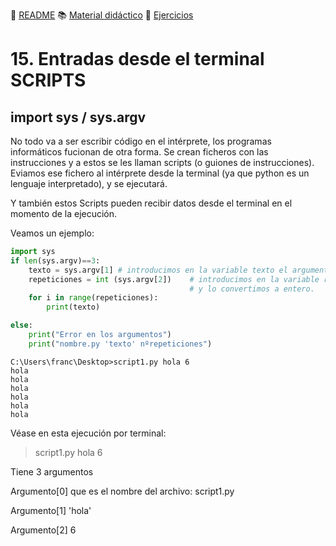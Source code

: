 :page_with_curl: [README](../README.md) :books: [Material didáctico](/documentation/indicedocu.md) :pencil: [Ejercicios](/tests/indicetests.md)

# 15. Entradas desde el terminal SCRIPTS 
## import sys / sys.argv

No todo va a ser escribir código en el intérprete, 
los programas informáticos fucionan de otra forma. Se crean ficheros con las instrucciones y a estos se les llaman scripts (o guiones de instrucciones). 
Eviamos ese fichero al intérprete desde la terminal (ya que python es un lenguaje interpretado), y se ejecutará.  

Y también estos Scripts pueden recibir datos desde el terminal en el momento de la ejecución.

Veamos un ejemplo:

````python
import sys
if len(sys.argv)==3:
    texto = sys.argv[1] # introducimos en la variable texto el argumento 1 tecleado por terminal
    repeticiones = int (sys.argv[2])    # introducimos en la variable repeticiones el argumento 2 tecleado por terminal
                                        # y lo convertimos a entero.
    for i in range(repeticiones):
        print(texto)

else:
    print("Error en los argumentos")
    print("nombre.py 'texto' nºrepeticiones")
````

````shell script
C:\Users\franc\Desktop>script1.py hola 6
hola
hola
hola
hola
hola
hola

````
Véase en esta ejecución por terminal:

>script1.py hola 6

Tiene 3 argumentos  

Argumento[0] que es el nombre del archivo: script1.py  

Argumento[1] 'hola'  

Argumento[2] 6  